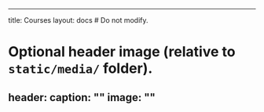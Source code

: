 
---
title: Courses
layout: docs  # Do not modify.

# Optional header image (relative to `static/media/` folder).
header:
  caption: ""
  image: ""
---
